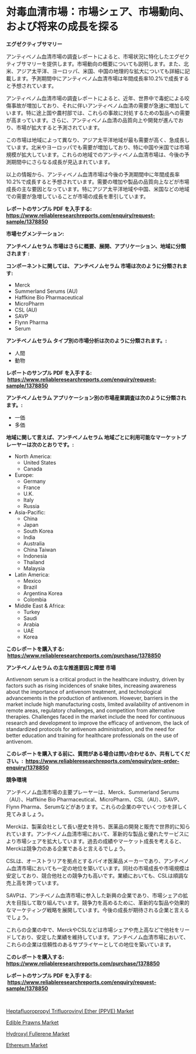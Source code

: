 <p><h1>対毒血清市場：市場シェア、市場動向、および将来の成長を探る</h1></p><p><strong>エグゼクティブサマリー</strong></p>
<p><p>アンティベノム血清市場の調査レポートによると、市場状況に特化したエグゼクティブサマリーを提供します。市場動向の概要についても説明します。また、北米、アジア太平洋、ヨーロッパ、米国、中国の地理的な拡大についても詳細に記載します。予測期間中にアンティベノム血清市場は年間成長率10.2%で成長すると予想されています。</p><p>アンティベノム血清市場の調査レポートによると、近年、世界中で毒蛇による咬傷事故が増加しており、それに伴いアンティベノム血清の需要が急速に増加しています。特に途上国や農村部では、これらの事故に対処するための製品への需要が高まっています。さらに、アンティベノム血清の品質向上や開発が進んでおり、市場が拡大すると予測されています。</p><p>この市場は地域によって異なり、アジア太平洋地域が最も需要が高く、急成長しています。北米やヨーロッパでも需要が増加しており、特に中国や米国では市場規模が拡大しています。これらの地域でのアンティベノム血清市場は、今後の予測期間中にさらなる成長が見込まれています。</p><p>以上の情報から、アンティベノム血清市場は今後の予測期間中に年間成長率10.2%で成長すると予想されています。需要の増加や製品の品質向上などが市場成長の主な要因となっています。特にアジア太平洋地域や中国、米国などの地域での需要が急増していることが市場の成長を牽引しています。</p></p>
<p><strong>レポートのサンプル PDF を入手する: <a href="https://www.reliableresearchreports.com/enquiry/request-sample/1378850">https://www.reliableresearchreports.com/enquiry/request-sample/1378850</a></strong></p>
<p><strong>市場セグメンテーション:</strong></p>
<p><strong> アンチベノムセラム 市場はさらに概要、展開、アプリケーション、地域に分類されます :</strong></p>
<p><strong>コンポーネントに関しては、 アンチベノムセラム 市場は次のように分類されます: &nbsp;</strong></p>
<p><ul><li>Merck</li><li>Summerland Serums (AU)</li><li>Haffkine Bio Pharmaceutical</li><li>MicroPharm</li><li>CSL (AU)</li><li>SAVP</li><li>Flynn Pharma</li><li>Serum</li></ul></p>
<p><strong> アンチベノムセラム タイプ別の市場分析は次のように分類されます。:</strong></p>
<p><ul><li>人間</li><li>動物</li></ul></p>
<p><strong>レポートのサンプル PDF を入手する: &nbsp;<a href="https://www.reliableresearchreports.com/enquiry/request-sample/1378850">https://www.reliableresearchreports.com/enquiry/request-sample/1378850</a></strong></p>
<p><strong> アンチベノムセラム アプリケーション別の市場産業調査は次のように分類されます。:</strong></p>
<p><ul><li>一価</li><li>多価</li></ul></p>
<p><strong>地域に関して言えば、アンチベノムセラム 地域ごとに利用可能なマーケットプレーヤーは次のとおりです。:</strong></p>
<p><ul>
    <li>
        North America:
        <ul>
            <li>United States</li>
            <li>Canada</li>
        </ul>
    </li>
    <li>
        Europe:
        <ul>
            <li>Germany</li>
            <li>France</li>
            <li>U.K.</li>
            <li>Italy</li>
            <li>Russia</li>
        </ul>
    </li>
    <li>
        Asia-Pacific:
        <ul>
            <li>China</li>
            <li>Japan</li>
            <li>South Korea</li>
            <li>India</li>
            <li>Australia</li>
            <li>China Taiwan</li>
            <li>Indonesia</li>
            <li>Thailand</li>
            <li>Malaysia</li>
        </ul>
    </li>
    <li>
        Latin America:
        <ul>
            <li>Mexico</li>
            <li>Brazil</li>
            <li>Argentina Korea</li>
            <li>Colombia</li>
        </ul>
    </li>
    <li>
        Middle East & Africa:
        <ul>
            <li>Turkey</li>
            <li>Saudi</li>
            <li>Arabia</li>
            <li>UAE</li>
            <li>Korea</li>
        </ul>
    </li>
    </ul></p>
<p><strong>このレポートを購入する: &nbsp;<a href="https://www.reliableresearchreports.com/purchase/1378850">https://www.reliableresearchreports.com/purchase/1378850</a></strong></p>
<p><strong>アンチベノムセラム の主な推進要因と障壁 市場</strong></p>
<p><p>Antivenom serum is a critical product in the healthcare industry, driven by factors such as rising incidences of snake bites, increasing awareness about the importance of antivenom treatment, and technological advancements in the production of antivenom. However, barriers in the market include high manufacturing costs, limited availability of antivenom in remote areas, regulatory challenges, and competition from alternative therapies. Challenges faced in the market include the need for continuous research and development to improve the efficacy of antivenom, the lack of standardized protocols for antivenom administration, and the need for better education and training for healthcare professionals on the use of antivenom.</p></p>
<p><strong>このレポートを購入する前に、質問がある場合は問い合わせるか、共有してください。:&nbsp; <a href="https://www.reliableresearchreports.com/enquiry/pre-order-enquiry/1378850">https://www.reliableresearchreports.com/enquiry/pre-order-enquiry/1378850</a></strong></p>
<p><strong>競争環境</strong></p>
<p><p>アンチベノム血清市場の主要プレーヤーは、Merck、Summerland Serums（AU）、Haffkine Bio Pharmaceutical、MicroPharm、CSL（AU）、SAVP、Flynn Pharma、Serumなどがあります。これらの企業の中でいくつかを詳しく見てみましょう。</p><p>Merckは、製薬会社として長い歴史を持ち、医薬品の開発と販売で世界的に知られています。アンチベノム血清市場において、革新的な製品と優れたサービスにより市場シェアを拡大しています。過去の成績やマーケット成長を考えると、Merckは競争力のある企業であると言えるでしょう。</p><p>CSLは、オーストラリアを拠点とするバイオ医薬品メーカーであり、アンチベノム血清市場においても一定の地位を築いています。同社の市場成長や市場規模は安定しており、競合他社との競争力も高いです。業績においても、CSLは順調な売上高を誇っています。</p><p>SAVPは、アンチベノム血清市場に参入した新興の企業であり、市場シェアの拡大を目指して取り組んでいます。競争力を高めるために、革新的な製品や効果的なマーケティング戦略を展開しています。今後の成長が期待される企業と言えるでしょう。</p><p>これらの企業の中で、MerckやCSLなどは市場シェアや売上高などで他社をリードしており、安定した業績を維持しています。アンチベノム血清市場において、これらの企業は信頼性のあるサプライヤーとしての地位を築いています。</p></p>
<p><strong>このレポートを購入する: &nbsp; <a href="https://www.reliableresearchreports.com/purchase/1378850">https://www.reliableresearchreports.com/purchase/1378850</a></strong></p>
<p><strong>レポートのサンプル PDF を入手する: &nbsp;<a href="https://www.reliableresearchreports.com/enquiry/request-sample/1378850">https://www.reliableresearchreports.com/enquiry/request-sample/1378850</a></strong><strong></strong></p>
<p>&nbsp;</p>
<p><p><a href="https://github.com/Sarissaschmalingtr6fz2739/Market-Research-Report-List-1/blob/main/heptafluoropropyl-trifluorovinyl-ether-ppve-market.md">Heptafluoropropyl Trifluorovinyl Ether (PPVE) Market</a></p><p><a href="https://view.publitas.com/reportprime-1/edible-prawns-market-research-report-provides-thorough-industry-overview-which-offers-an-in-depth-analysis-of-product-trends-and-new-market-divisions/">Edible Prawns Market</a></p><p><a href="https://five-trouble-98a.notion.site/Global-Hydroxyl-Fullerene-Market-by-Types-Applications-and-Major-Players-with-Regional-Growth-Rat-b8b3b4f788994d0b9b2a1ecadf0b8c31">Hydroxyl Fullerene Market</a></p><p><a href="https://nifty-kite-d51.notion.site/Global-Ethereum-Market-Size-and-Market-Trends-Insights-and-Projections-from-2024-to-2031-54a3396a2c014e3a9081b9a17449a41c">Ethereum Market</a></p></p>